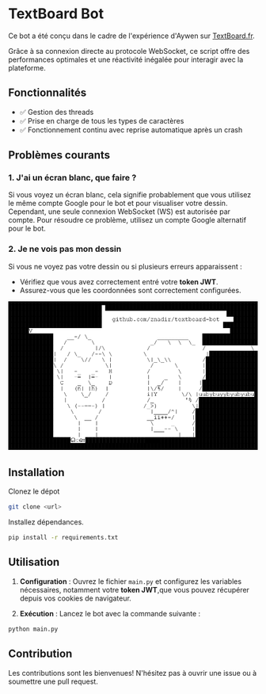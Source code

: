 # TextBoard Bot

Ce bot a été conçu dans le cadre de l'expérience d'Aywen sur [TextBoard.fr](https://textboard.fr).

Grâce à sa connexion directe au protocole WebSocket, ce script offre des performances optimales et une réactivité inégalée pour interagir avec la plateforme.

## Fonctionnalités

- ✅ Gestion des threads
- ✅ Prise en charge de tous les types de caractères
- ✅ Fonctionnement continu avec reprise automatique après un crash

## Problèmes courants

### 1. J'ai un écran blanc, que faire ?

Si vous voyez un écran blanc, cela signifie probablement que vous utilisez le même compte Google pour le bot et pour visualiser votre dessin. Cependant, une seule connexion WebSocket (WS) est autorisée par compte. Pour résoudre ce problème, utilisez un compte Google alternatif pour le bot.

### 2. Je ne vois pas mon dessin

Si vous ne voyez pas votre dessin ou si plusieurs erreurs apparaissent :

- Vérifiez que vous avez correctement entré votre **token JWT**.
- Assurez-vous que les coordonnées sont correctement configurées.

![exemple](./image.png)

## Installation

Clonez le dépot

```bash
git clone <url>
```

Installez dépendances.

```bash
pip install -r requirements.txt
```

## Utilisation

1. **Configuration** :
   Ouvrez le fichier `main.py` et configurez les variables nécessaires, notamment votre **token JWT**,que vous pouvez récupérer depuis vos cookies de navigateur.

2. **Exécution** :
   Lancez le bot avec la commande suivante :

```bash
python main.py
```

## Contribution

Les contributions sont les bienvenues! N'hésitez pas à ouvrir une issue ou à soumettre une pull request.
